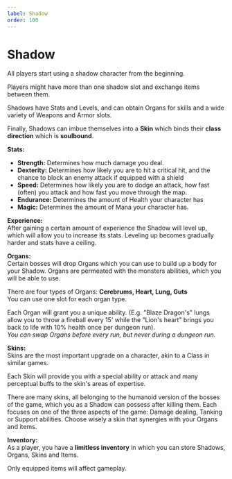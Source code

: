 ```yaml
---
label: Shadow
order: 100
---
```

# Shadow

All players start using a shadow character from the beginning.

Players might have more than one shadow slot and exchange items between them.   

Shadows have Stats and Levels, and can obtain Organs for skills and a wide variety of Weapons and Armor slots. 

Finally, Shadows can imbue themselves into a **Skin** which binds their **class direction** which is **soulbound**.

 **Stats:**
- **Strength:** Determines how much damage you deal.
- **Dexterity:** Determines how likely you are to hit a critical hit, and the chance to block an enemy attack if equipped with a shield
- **Speed:** Determines how likely you are to dodge an attack, how fast (often) you attack and how fast you move through the map.
- **Endurance:** Determines the amount of Health your character has
- **Magic:** Determines the amount of Mana your character has.

**Experience:**     
After gaining a certain amount of experience the Shadow will level up, which will allow you to increase its stats. Leveling up becomes gradually harder and stats have a ceiling.

**Organs:**   
Certain bosses will drop Organs which you can use to build up a body for your Shadow. Organs are permeated with the monsters abilities, which you will be able to use. 

There are four types of Organs: 
**Cerebrums, Heart, Lung, Guts**     
You can use one slot for each organ type. 

Each Organ will grant you a unique ability.  (E.g. "Blaze Dragon's" lungs allow you to throw a fireball every 15' while the "Lion's heart" brings you back to life with 10% health once per dungeon run).   
*You can swap Organs before every run, but never during a dungeon run.*


**Skins:**  
Skins are the most important upgrade on a character, akin to a Class in similar games. 

Each Skin will provide you with a special ability or attack and many perceptual buffs to the skin's areas of expertise.

There are many skins, all belonging to the humanoid version of the bosses of the game, which you as a Shadow can possess after killing them. Each focuses on one of the three aspects of the game: Damage dealing, Tanking or Support abilities. Choose wisely a skin that synergies with your Organs and items.

**Inventory:**  
As a player, you have a **limitless inventory** in which you can store Shadows, Organs, Skins and Items. 

Only equipped items will affect gameplay.
